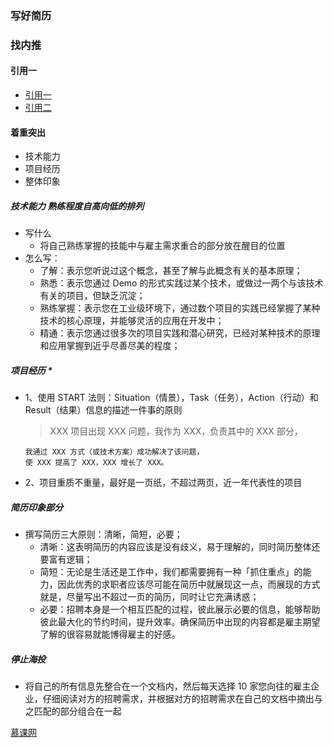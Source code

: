### 写好简历

### 找内推

#### 引用一

- [引用一](https://juejin.im/post/6844904138967515150)
- [引用二](https://mp.weixin.qq.com/s/h59HNml8CZDqQtDLxxOqBA)

#### 着重突出

- 技术能力
- 项目经历
- 整体印象

##### 技术能力 熟练程度自高向低的排列

- 写什么
  - 将自己熟练掌握的技能中与雇主需求重合的部分放在醒目的位置
- 怎么写：
  - 了解：表示您听说过这个概念，甚至了解与此概念有关的基本原理；
  - 熟悉：表示您通过 Demo 的形式实践过某个技术，或做过一两个与该技术有关的项目，但缺乏沉淀；
  - 熟练掌握：表示您在工业级环境下，通过数个项目的实践已经掌握了某种技术的核心原理，并能够灵活的应用在开发中；
  - 精通：表示您通过很多次的项目实践和潜心研究，已经对某种技术的原理和应用掌握到近乎尽善尽美的程度；

##### 项目经历 **\***

- 1、使用 START 法则：Situation（情景），Task（任务），Action（行动）和 Result（结果）信息的描述一件事的原则

  > XXX 项目出现 XXX 问题，我作为 XXX，负责其中的 XXX 部分，

      我通过 XXX 方式（或技术方案）成功解决了该问题，
      使 XXX 提高了 XXX，XXX 增长了 XXX。

- 2、项目重质不重量，最好是一页纸，不超过两页，近一年代表性的项目

##### 简历印象部分

- 撰写简历三大原则：清晰，简短，必要；
  - 清晰：这表明简历的内容应该是没有歧义，易于理解的，同时简历整体还要富有逻辑；
  - 简短：无论是生活还是工作中，我们都需要拥有一种「抓住重点」的能力，因此优秀的求职者应该尽可能在简历中就展现这一点，而展现的方式就是，尽量写出不超过一页的简历，同时让它充满诱惑；
  - 必要：招聘本身是一个相互匹配的过程，彼此展示必要的信息，能够帮助彼此最大化的节约时间，提升效率。确保简历中出现的内容都是雇主期望了解的很容易就能博得雇主的好感。

##### 停止海投

- 将自己的所有信息先整合在一个文档内，然后每天选择 10 家您向往的雇主企业，仔细阅读对方的招聘需求，并根据对方的招聘需求在自己的文档中摘出与之匹配的部分组合在一起

[慕课网](https://articles.jerryshi.com/learning/fe/js-interview-skill.html#%E7%AC%AC1%E7%AB%A0-%E8%AF%BE%E7%A8%8B%E4%BB%8B%E7%BB%8D)
